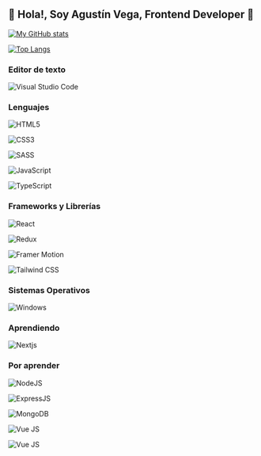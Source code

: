  ## 👋 Hola!, Soy Agustín Vega, Frontend Developer 🚀

[![My GitHub stats](https://github-readme-stats.vercel.app/api?username=akus-dev&theme=radical)](https://github.com/anuraghazra/github-readme-stats)

[![Top Langs](https://github-readme-stats.vercel.app/api/top-langs/?username=akus-dev&layout=compact&theme=radical&&hide=php)](https://github.com/ramzeta/github-readme-stats)

### Editor de texto
![Visual Studio Code](https://img.shields.io/badge/Visual_Studio_Code-0078D4?logo=visual%20studio%20code&logoColor=white)

### Lenguajes
![HTML5](https://img.shields.io/badge/HTML5-E34F26?logo=html5&logoColor=white)

![CSS3](https://img.shields.io/badge/CSS3-1572B6?logo=css3&logoColor=white)

![SASS](https://img.shields.io/badge/SASS-f06292?logo=sass&logoColor=white)

![JavaScript](https://img.shields.io/badge/JavaScript-ffd600?logo=javascript&logoColor=1c1b1b)

![TypeScript](https://img.shields.io/badge/TypeScript-007ACC?logo=typescript&logoColor=white)


### Frameworks y Librerías 
![React](https://img.shields.io/badge/React-20232A?logo=react&logoColor=61DAFB)

![Redux](https://img.shields.io/badge/Redux_Toolkit-7046b2?logo=redux&logoColor=white)

![Framer Motion](https://img.shields.io/badge/Framer_Motion-841ff5?logo=framer&logoColor=white)

![Tailwind CSS](https://img.shields.io/badge/Tailwind_CSS-38B2AC?logo=tailwind-css&logoColor=white)


### Sistemas Operativos
![Windows](https://img.shields.io/badge/Windows-0078D6?logo=windows&logoColor=white)

### Aprendiendo
![Nextjs](https://img.shields.io/badge/Next.js-292929?logo=nextdotjs&logoColor=white)

### Por aprender
![NodeJS](https://img.shields.io/badge/Node.js-339933?logo=nodedotjs&logoColor=white)

![ExpressJS](https://img.shields.io/badge/Express.js-93c324?logo=express&logoColor=white)

![MongoDB](https://img.shields.io/badge/MongoDB-4EA94B?logo=mongodb&logoColor=white)

![Vue JS](https://img.shields.io/badge/Vue.js-3dae7b?logo=vuedotjs&logoColor=f2f2f2)

![Vue JS](https://img.shields.io/badge/Nuxt.js-387a6a?logo=nuxtdotjs&logoColor=f2f2f2)

